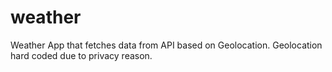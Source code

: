 # weather
Weather App that fetches data from API based on Geolocation.
Geolocation hard coded due to privacy reason.
